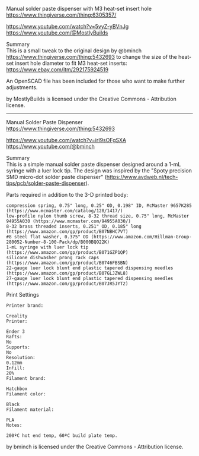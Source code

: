 Manual solder paste dispenser with M3 heat-set insert hole           
https://www.thingiverse.com/thing:6305357/           

https://www.youtube.com/watch?v=5vyZ-yBVnJg           
https://www.youtube.com/@MostlyBuilds           

Summary           
This is a small tweak to the original design by @bminch https://www.thingiverse.com/thing:5432693 to change the size of the heat-set insert hole diameter to fit M3 heat-set inserts: https://www.ebay.com/itm/292175924519

An OpenSCAD file has been included for those who want to make further adjustments.           

by MostlyBuilds is licensed under the Creative Commons - Attribution license.           
___________________________________________________________________________________________________________________
Manual Solder Paste Dispenser           
https://www.thingiverse.com/thing:5432693           

https://www.youtube.com/watch?v=irI9sOFgSXA           
https://www.youtube.com/@bminch           

Summary           
This is a simple manual solder paste dispenser designed around a 1-mL syringe with a luer lock tip.  The design was inspired by the "Spoty precision SMD micro-dot solder paste dispenser" (https://www.avdweb.nl/tech-tips/pcb/solder-paste-dispenser).

Parts required in addition to the 3-D printed body:

    compression spring, 0.75" long, 0.25" OD, 0.198" ID, McMaster 9657K285 (https://www.mcmaster.com/catalog/128/1417/)
    low-profile nylon thumb screw, 8-32 thread size, 0.75" long, McMaster 94955A030 (https://www.mcmaster.com/94955A030/)
    8-32 brass threaded inserts, 0.251" OD, 0.185" long (https://www.amazon.com/gp/product/B07NBHC7VT)
    #8 steel flat washer, 0.375" OD (https://www.amazon.com/Hillman-Group-280052-Number-8-100-Pack/dp/B000BQO22K)
    1-mL syringe with luer lock tip (https://www.amazon.com/gp/product/B071GZP1QP)
    silicone dishwasher prong rack caps (https://www.amazon.com/gp/product/B0746FBSBN)
    22-gauge luer lock blunt end plastic tapered dispensing needles (https://www.amazon.com/gp/product/B07GLJZWL8)
    27-gauge luer lock blunt end plastic tapered dispensing needles (https://www.amazon.com/gp/product/B07JR5JYT2)

Print Settings

    Printer brand:

    Creality
    Printer:

    Ender 3
    Rafts:
    No
    Supports:
    No
    Resolution:
    0.12mm
    Infill:
    20%
    Filament brand:

    Hatchbox
    Filament color:

    Black
    Filament material:

    PLA
    Notes:

    200ºC hot end temp, 60ºC build plate temp.

by bminch is licensed under the Creative Commons - Attribution license.

